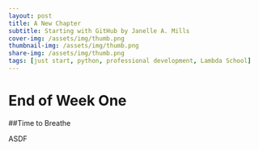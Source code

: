```yaml
---
layout: post
title: A New Chapter
subtitle: Starting with GitHub by Janelle A. Mills
cover-img: /assets/img/thumb.png
thumbnail-img: /assets/img/thumb.png
share-img: /assets/img/thumb.png
tags: [just start, python, professional development, Lambda School]
---
```


# End of Week One
##Time to Breathe

ASDF
